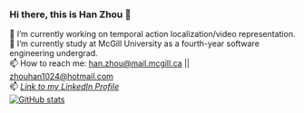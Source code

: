 ### Hi there, this is Han Zhou 👋

<!--
**albat3ross/albat3ross** is a ✨ _special_ ✨ repository because its `README.md` (this file) appears on your GitHub profile.

Here are some ideas to get you started:

- 🔭 I’m currently working on ...
- 🌱 I’m currently learning ...
- 👯 I’m looking to collaborate on ...
- 🤔 I’m looking for help with ...
- 💬 Ask me about ...
- 📫 How to reach me: ...
- 😄 Pronouns: ...
- ⚡ Fun fact: ...
-->
🔭 I’m currently working on temporal action localization/video representation.  
🌱 I’m currently study at McGill University as a fourth-year software engineering undergrad.  
📫 How to reach me: han.zhou@mail.mcgill.ca || zhouhan1024@hotmail.com  
📫 *[Link to my LinkedIn Profile](https://www.linkedin.com/in/han-zhou-678954160/)*  
[![GitHub stats](https://github-readme-stats.vercel.app/api?username=Albat3ross&show_icons=true)  ](https://github.com/Albat3ross/)
